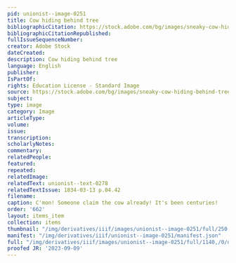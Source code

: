 ```yaml
---
pid: unionist--image-0251
title: Cow hiding behind tree
bibliographicCitation: https://stock.adobe.com/bg/images/sneaky-cow-hiding-behind-tree/417524960?prev_url=detail
bibliographicCitationRepublished: 
fullIssueSequenceNumber: 
creator: Adobe Stock
dateCreated: 
description: Cow hiding behind tree
language: English
publisher: 
IsPartOf: 
rights: Education License - Standard Image
source: https://stock.adobe.com/bg/images/sneaky-cow-hiding-behind-tree/417524960?prev_url=detail
subject: 
type: image
category: Image
articleType: 
volume: 
issue: 
transcription: 
scholarlyNotes: 
commentary: 
relatedPeople: 
featured: 
repeated: 
relatedImage: 
relatedText: unionist--text-0278
relatedTextIssue: 1834-03-13 p.04.42
filename: 
caption: C'mon! Someone claim the cow already! It's been centuries!
order: '662'
layout: items_item
collection: items
thumbnail: "/img/derivatives/iiif/images/unionist--image-0251/full/250,/0/default.jpg"
manifest: "/img/derivatives/iiif/unionist--image-0251/manifest.json"
full: "/img/derivatives/iiif/images/unionist--image-0251/full/1140,/0/default.jpg"
proofed JR: '2023-09-09'
---
```

